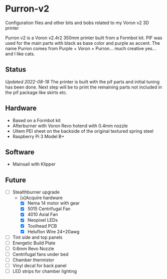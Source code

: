 # Purron-v2
Configuration files and other bits and bobs related to my Voron v2 3D printer

Purron v2 is a Voron v2.4r2 350mm printer built from a Formbot kit. PIF was used for the main parts with black as base color and purple as accent. The name Purron comes from Purple + Voron = Purron... much creative yes... and I like cats. 

## Status
*Updated 2022-08-18* 
The printer is built with the pif parts and initial tuning has been done. Next step will be to print the remaining parts not included in the pif package like skirts etc. 

## Hardware
- Based on a Formbot kit
- Afterburner with Voron Revo hotend with 0.4mm nozzle
- Ultem PEI sheet on the backside of the original textured spring steel
- Raspberry Pi 3 Model B+


## Software
- Mainsail with Klipper


## Future
- [ ] Stealthburner upgrade
    - [x]Acquire hardware
        - [x] Nema 14 motor with gear
        - [x] 5015 Centrifugal Fan
        - [x] 4010 Axial Fan
        - [x] Neopixel LEDs
        - [x] Toolhead PCB
        - [x] Heluflon Wire 24+20awg
- [ ] Tint side and top panels
- [ ] Energetic Build Plate
- [ ] 0.6mm Revo Nozzle
- [ ] Centrifugal fans under bed
- [ ] Chamber thermistor
- [ ] Vinyl decal for back panel
- [ ] LED strips for chamber lighting